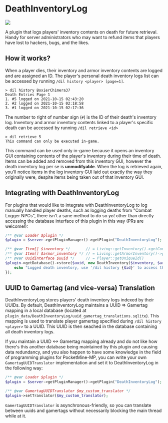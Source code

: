 # DeathInventoryLog
[![](https://poggit.pmmp.io/shield.state/DeathInventoryLog)](https://poggit.pmmp.io/p/DeathInventoryLog)

A plugin that logs players' inventory contents on death for future retrieval.<br>
Handy for server administrators who may want to refund items that players have lost to hackers, bugs, and the likes.

## How it works?
When a player dies, their inventory and armor inventory contents are logged and are assigned an ID.
The player's personal death inventory logs list can be accessed by running `/dil history <player> [page=1]`.
```
> dil history BoxierChimera37
Death Entries Page 1
1. #5 logged on 2021-10-15 02:43:20
2. #2 logged on 2021-10-15 02:18:58
3. #1 logged on 2021-10-15 02:17:36
```
The number to right of number sign (`#`) is the ID of their death's inventory log.
Inventory and armor inventory contents linked to a player's specific death can be accessed by running `/dil retrieve <id>`
```
> dil retrieve 5
This command can only be executed in-game.
```
This command can be used only in-game because it opens an inventory GUI containing contents of the player's inventory during their time of death.
Items can be added and removed from this inventory GUI, however the death inventory log per se is **unmodifyable**. When the log is retrieved again, you'll notice
items in the log inventory GUI laid out exactly the way they originally were, despite items being taken out of that inventory GUI.


## Integrating with DeathInventoryLog
For plugins that would like to integrate with DeathInventoryLog to log manually handled player deaths,
such as logging deaths from "Combat Logger NPCs", there isn't a sane method to do so _yet_ other than directly accessing the database
interface of this plugin in this way (PRs are welcome!):
```php
/** @var Loader $plugin */
$plugin = $server->getPluginManager()->getPlugin("DeathInventoryLog");

/** @var Item[] $inventory */		// = Living::getInventory()->getContents()
/** @var Item[] $armor_inventory */	// = Living::getArmorInventory()->getContents()
/** @var UuidInterface $uuid */		// = Player::getUniqueId()
$plugin->getDatabase()->store($uuid, new DeathInventory($inventory, $armor_inventory), function(int $id) : void{
	echo "Logged death inventory, use '/dil history {$id}' to access this log";
});
```


## UUID to Gamertag (and vice-versa) Translation
DeathInventoryLog stores players' death inventory logs indexed by their UUIDs.
By default, DeathInventoryLog maintains a UUID => Gamertag mapping in a local database (located at `plugin_data/DeathInventoryLog/uuid_gamertag_translations.sqlite`).
This mapping is used to translate player gamertag specified during `/dil history <player>` to a UUID. This UUID is then seached in the database containing all death inventory logs.

If you maintain a UUID <-> Gamertag mapping already and do not like how there's this another database being maintained by this plugin and causing data redundancy,
and you also happen to have some knowledge in the field of programming plugins for PocketMine-MP, you can write your own `GamertagUUIDTranslator` implementation and set it to
DeathInventoryLog in the following way:
```php
/** @var Loader $plugin */
$plugin = $server->getPluginManager()->getPlugin("DeathInventoryLog");

/** @var GamertagUUIDTranslator $my_custom_translator */ 
$plugin->setTranslator($my_custom_translator);
```
`GamertagUUIDTranslator` is asynchronous-friendly, so you can translate between uuids and gamertags without necessarily blocking the main thread while at it.
